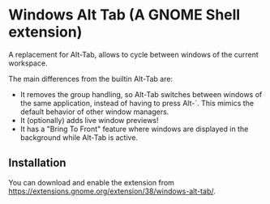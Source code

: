 Windows Alt Tab (A GNOME Shell extension)
=========================================

A replacement for Alt-Tab, allows to cycle between windows of the current workspace.

The main differences from the builtin Alt-Tab are:

- It removes the group handling, so Alt-Tab switches between windows of the same
  application, instead of having to press Alt-`. This mimics the default behavior
  of other window managers.
- It (optionally) adds live window previews!
- It has a "Bring To Front" feature where windows are displayed in the background
  while Alt-Tab is active.


Installation
------------

You can download and enable the extension from https://extensions.gnome.org/extension/38/windows-alt-tab/.
